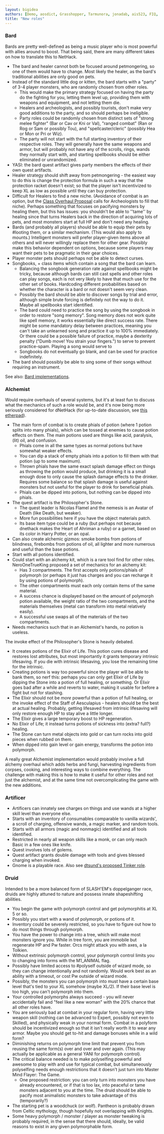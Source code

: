 ```yaml
---
layout: bigidea
authors: [Demo, aosdict, Grasshopper, Tarmunora, jonadab, ais523, FIQ, Chris_ANG, NeroOneTrueKing, Luxidream, K2, greqrg, flump]
title: "New roles"
---
```


### Bard
Bards are pretty well-defined as being a music player who is most powerful with allies around to boost. That being said, there are many different takes on how to translate this to NetHack.
* The bard and healer cannot both be focused around petmongering, so one of them would have to change. Most likely the healer, as the bard's traditional abilities are only good on pets.
* Instead of the standard little dog or kitten, the bard starts with a "party" of 3-4 player monsters, who are randomly chosen from other roles.
  * This would make the primary strategy focused on having the party do the fighting for you, letting them level up, providing them with weapons and equipment, and not letting them die.
  * Healers and archeologists, and possibly tourists, don't make very good additions to the party, and so should perhaps be ineligible.
  * Party roles could be randomly chosen from distinct sets of "strong melee fighter" (Bar or Cav or Kni or Val), "ranged combat" (Ran or Rog or Sam or possibly Tou), and "spellcaster/cleric" (possibly Hea or Mon or Pri or Wiz).
  * The party will not start with the full starting inventory of their respective roles. They will generally have the same weapons and armor, but will probably not have any of the scrolls, rings, wands they normally start with, and starting spellbooks should be either eliminated or unrandomized.
* YASI: the bard quest artifact gives party members the effects of their own quest artifacts.
* Healer strategy should shift away from petmongering - the easiest way to do this is change the protection formula in such a way that the protection racket doesn't exist; so that the player isn't incentivized to keep XL as low as possible until they can buy protection.
* Difficult for Healers to find a new niche. (Avoidance of combat is an option, but the [Class Overhaul Proposal](https://nethackwiki.com/wiki/User:Jonadab/ClassOverhaul) calls for Archeologists to fill that niche). Perhaps something that focuses on pacifying monsters by healing them, but this has issues: you shouldn't be able to ''tame'' by healing since that turns Healers back in the direction of acquiring lots of pets, and most monsters start at full HP and don't need any healing.
* Bards (and probably all players) should be able to equip their pets by #looting them, or a similar mechanism. (This would also apply to mounts.) Intelligent monsters will prefer player-given items above all others and will never willingly replace them for other gear. Possibly make this behavior dependent on options, because some players may want their pets to be pragmatic in their gear choices.
* Player monster pets should perhaps not be able to detect curses.
* Songbooks, + class items which contain a song that the bard can learn.
  * Balancing the songbook generation rate against spellbooks might be tricky, because although bards can still cast spells and other roles can play songs, each is not very likely to have that much use for the other set of books. Hardcoding different probabilities based on whether the character is a bard or not doesn't seem very clean.
  * Possibly the bard should be able to discover songs by trial and error, although simple brute forcing is definitely not the way to do it. Maybe all spellbooks start identified.
  * The bard could need to practice the song by using the songbook in order to restore "song memory". Song memory does not work quite like spell memory, it works essentially like direct success rate. There might be some mandatory delay between practices, meaning you can't take an unlearned song and practice it up to 100% immediately. Or there could be a possible failure of practice, maybe a dexterity penalty ("Dumb move! You strain your fingers.") to serve to prevent practice-spam. Playing a song would serve to
  * Songbooks do not eventually go blank, and can be used for practice indefinitely.
* The bard should possibly be able to sing some of their songs without requiring an instrument.

See also: [Bard implementations](https://nethackwiki.com/wiki/Bard).

### Alchemist
Would require overhauls of several systems, but it's at least fun to discuss what the mechanics of such a role would be, and it's now being more seriously considered for dNetHack (for up-to-date discussion, see [this etherpad](https://etherpad.mit.edu/p/dNethack_Alchemy)).
* The main form of combat is to create phials of potion (where 1 potion splits into many phials), which can be tossed at enemies to cause potion effects on them. The main potions used are things like acid, paralysis, (lit) oil, and confusion.
  * Phials come in all the same types as normal potions but have somewhat weaker effects.
  * You can dip a stack of empty phials into a potion to fill them with that potion (up to some maximum).
  * Thrown phials have the same exact splash damage effect on things as throwing the potion would produce, but drinking it is a small enough dose to only cause the splash damage effects to the drinker. Requires some balance so that splash damage is useful against monsters but not useful for the player to drink for beneficial phials.
  * Phials can be dipped into potions, but nothing can be dipped into phials.
* The quest artifact is the Philosopher's Stone.
  * The quest leader is Nicolas Flamel and the nemesis is an Avatar of Death (like Death, but weaker).
  * More fun possibilities here if you have the object materials patch.
  * Its base item type could be a ruby (but perhaps not because dnethack makes the Heart of Ahriman a ruby) or a garnet, based on its color in Harry Potter, or an opal.
* Can also create alchemic gizmos: smoke bombs from potions of blindness, firebombs from potions of oil, all lighter and more numerous and useful than the base potions.
* Start with all potions identified.
* Could start with an alchemy kit, which is a rare tool find for other roles. NeroOneTrueKing proposed a set of mechanics for an alchemy kit:
  * Has 3 compartments. The first accepts only potions/phials of polymorph (or perhaps it just has charges and you can recharge it by using potions of polymorph).
  * The other compartments must each only contain items of the same material.
  * A success chance is displayed based on the amount of polymorph potion available, the weight ratio of the two compartments, and the materials themselves (metal can transform into metal relatively easily).
  * A successful use swaps all of the materials of the two compartments.
* Needs mechanics such that in an Alchemist's hands, no potion is useless.

The invoke effect of the Philosopher's Stone is heavily debated.
* It creates potions of the Elixir of Life. This potion cures disease and restores lost attributes, but most importantly it grants temporary intrinsic lifesaving. If you die with intrinsic lifesaving, you lose the remaining time for the intrinsic.
* Creating potions is way too powerful since the player will be able to bank them, so nerf this: perhaps you can only get Elixir of Life by dipping the Stone into a potion of full healing, or something. Or Elixir goes bad after a while and reverts to water, making it usable for before a fight but not for stashing.
* The Elixir should not be _more_ powerful than a potion of full healing, or the invoke effect of the Staff of Aesculapius - healers should be the best at actual healing. Probably, getting lifesaved from intrinsic lifesaving will only restore enough HP to stay alive a little longer.
* The Elixir gives a large temporary boost to HP regeneration.
* No Elixir of Life; it instead turns potions of sickness into (extra? full?) healing.
* The Stone can turn metal objects into gold or can turn rocks into gold pieces when rubbed on them.
* When dipped into gain level or gain energy, transforms the potion into polymorph.

A really great Alchemist implementation would probably involve a full alchemy overhaul which adds herbs and fungi, harvesting ingredients from corpses, cooking, and interesting ways to combine everything. The challenge with making this is how to make it useful for other roles and not just the alchemist, and at the same time not overcomplicating the game with the new additions.

### Artificer
* Artificers can innately see charges on things and use wands at a higher skill level than everyone else.
* Starts with an inventory of consumables comparable to vanilla wizards', a scroll of charging, offensive wands, a magic marker, and random tools.
* Starts with all armors (magic and nonmagic) identified and all tools identified.
* Restricted in nearly all weapon skills like a monk, or can only reach Basic in a few ones like knife.
* Quest involves lots of golems.
* Quest artifact grants double damage with tools and gives blessed charging when invoked.
* Gnome is a playable race.
Also see [dtsund's proposed Tinker role](https://nethackwiki.com/wiki/User:Jonadab/ClassOverhaul#Item_User:_Tinker).

### Druid
Intended to be a more balanced form of SLASH'EM's doppelganger race, druids are highly attuned to nature and possess innate shapeshifting abilities.
* You begin the game with polymorph control and get polymorphitis at XL 5 or so.
* Possibly you start with a wand of polymorph, or potions of it.
* Inventory could be severely restricted, so you have to figure out how to do most things through polymorph.
* You have the power to change into a tree, which will make most monsters ignore you. While in tree form, you are immobile but regenerate HP and Pw faster. Orcs might attack you with axes, a la Tolkien.
* Without extrinsic polymorph control, your polymorph control limits you to changing into forms with the M1_ANIMAL flag.
* Possibly have limited access to #polyself outside of wizard mode, so they can change intentionally and not randomly. Would work best as an ability with a timeout, or cost Pw outside of wizard mode.
* Possibly, the monsters you can polymorph into must have a certain base level that's tied to your XL somehow (maybe XL/2). If their base level is too high, you can't polymorph into them.
* Your controlled polymorphs always succeed - you will never accidentally fail and "feel like a new woman" with the 20% chance that all other roles have.
* You are seriously bad at combat in your regular form, having very little weapon skill (nothing can be advanced to Expert, possibly not even to Skilled), and physically weak in your normal form. Combat in a polyform should be incentivized enough so that it isn't really worth it to wear any armor. Maybe you should get to-hit and damage bonuses while in a wild form?
* Diminishing returns on polymorph time limit that prevent you from reusing the same form(s) over and over and over again. (This may actually be applicable as a general YANI for polymorph control).
* The critical balance needed is to make polyselfing powerful and awesome to play with and use for typical combat, but simultaneously polyselfing needs enough restrictions that it doesn't just turn into Master Mind Flayer: The Game.
  * One proposed restriction: you can only turn into monsters you have already encountered, or if that is too lax, into peaceful or tame monsters adjacent to you at the time. The druid should be able to pacify most animalistic monsters to take advantage of this (temporarily?)
* The starting pet is a woodchuck (or wolf). Pantheon is probably drawn from Celtic mythology, though hopefully not overlapping with Knights.
* Some heavy polymorph / monster / player as monster tweaking is probably required, in the sense that there should, ideally, be valid reasons to exist in any given polymorphable form.
